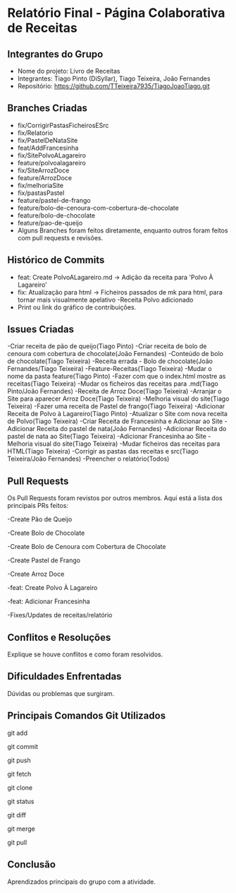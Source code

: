 # Relatório Final - Página Colaborativa de Receitas

## Integrantes do Grupo

* Nome do projeto: Livro de Receitas
* Integrantes: Tiago Pinto (DiSyllar), Tiago Teixeira, João Fernandes
* Repositório: https://github.com/TTeixeira7935/TiagoJoaoTiago.git

## Branches Criadas

* fix/CorrigirPastasFicheirosESrc
* fix/Relatorio
* fix/PastelDeNataSite
* feat/AddFrancesinha
* fix/SitePolvoALagareiro
* feature/polvoalagareiro
* fix/SiteArrozDoce
* feature/ArrozDoce
* fix/melhoriaSite
* fix/pastasPastel
* feature/pastel-de-frango
* feature/bolo-de-cenoura-com-cobertura-de-chocolate
* feature/bolo-de-chocolate
* feature/pao-de-queijo
* Alguns Branches foram feitos diretamente, enquanto outros foram feitos com pull requests e revisões.

## Histórico de Commits

* feat: Create PolvoALagareiro.md -> Adição da receita para 'Polvo À Lagareiro'
* fix: Atualização para html -> Ficheiros passados de mk para html, para tornar mais visualmente apelativo -Receita Polvo adicionado
* Print ou link do gráfico de contribuições.

## Issues Criadas

-Criar receita de pão de queijo(Tiago Pinto)
-Criar receita de bolo de cenoura com cobertura de chocolate(João Fernandes)
-Conteúdo de bolo de chocolate(Tiago Teixeira)
-Receita errada - Bolo de chocolate(João Fernandes/Tiago Teixeira)
-Feature-Receitas(Tiago Teixeira)
-Mudar o nome da pasta feature(Tiago Pinto)
-Fazer com que o index.html mostre as receitas(Tiago Teixeira)
-Mudar os ficheiros das receitas para .md(Tiago Pinto/João Fernandes)
-Receita de Arroz Doce(Tiago Teixeira)
-Arranjar o Site para aparecer Arroz Doce(Tiago Teixeira)
-Melhoria visual do site(Tiago Teixeira)
-Fazer uma receita de Pastel de frango(Tiago Teixeira)
-Adicionar Receita de Polvo à Lagareiro(Tiago Pinto)
-Atualizar o Site com nova receita de Polvo(Tiago Teixeira)
-Criar Receita de Francesinha e Adicionar ao Site
-Adicionar Receita do pastel de nata(João Fernandes)
-Adicionar Receita do pastel de nata ao Site(Tiago Teixeira)
-Adicionar Francesinha ao Site
-Melhoria visual do site(Tiago Teixeira)
-Mudar ficheiros das receitas para HTML(Tiago Teixeira)
-Corrigir as pastas das receitas e src(Tiago Teixeira/João Fernandes)
-Preencher o relatório(Todos)

## Pull Requests

Os Pull Requests foram revistos por outros membros. Aqui está a lista dos principais PRs feitos:

-Create Pão de Queijo

-Create Bolo de Chocolate

-Create Bolo de Cenoura com Cobertura de Chocolate

-Create Pastel de Frango

-Create Arroz Doce

-feat: Create Polvo À Lagareiro

-feat: Adicionar Francesinha

-Fixes/Updates de receitas/relatório

## Conflitos e Resoluções

Explique se houve conflitos e como foram resolvidos.

## Dificuldades Enfrentadas

Dúvidas ou problemas que surgiram.

## Principais Comandos Git Utilizados

git add

git commit

git push

git fetch

git clone

git status

git diff

git merge

git pull

## Conclusão

Aprendizados principais do grupo com a atividade.

